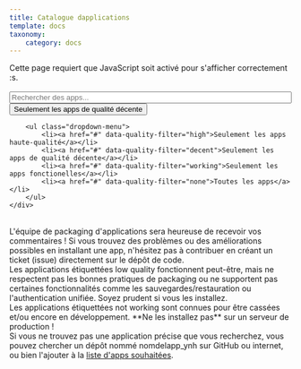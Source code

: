 ```yaml
---
title: Catalogue dapplications
template: docs
taxonomy:
    category: docs
---
```


<span class="javascriptDisclaimer">
Cette page requiert que JavaScript soit activé pour s'afficher correctement :s.
<br/>
<br/>
</span>

<!--
Search bar
-->
<div class="input-group">
    <span id="basic-addon1" class="input-group-addon" ><span class="glyphicon glyphicon-search"></span></span>
    <input id="filter-app-cards" type="text" class="form-control"  placeholder="Rechercher des apps..." aria-describedby="basic-addon1"/>
    <div class="input-group-btn">
        <button type="button" class="btn btn-default dropdown-toggle" data-toggle="dropdown" aria-haspopup="true" aria-expanded="false">
            <span id="current-quality-filter" data-filter="decent">Seulement les apps de qualité décente</span> <span class="caret"></span>
        </button>

        <ul class="dropdown-menu">
            <li><a href="#" data-quality-filter="high">Seulement les apps haute-qualité</a></li>
            <li><a href="#" data-quality-filter="decent">Seulement les apps de qualité décente</a></li>
            <li><a href="#" data-quality-filter="working">Seulement les apps fonctionelles</a></li>
            <li><a href="#" data-quality-filter="none">Toutes les apps</a></li>
        </ul>
    </div>
</div>
<br />

<!--
Disclaimers
-->

<div class="alert alert-info">L'équipe de packaging d'applications sera heureuse de recevoir vos commentaires ! Si vous trouvez des problèmes ou des améliorations possibles en installant une app, n'hésitez pas à contribuer en créant un ticket (issue) directement sur le dépôt de code.</div>

<div id="bad-quality-apps-disclaimer" class="alert alert-warning">
    Les applications étiquettées <span class="label label-warning label-as-badge">low quality</span> fonctionnent peut-être, mais ne respectent pas les bonnes pratiques de packaging ou ne supportent pas certaines fonctionnalités comme les sauvegardes/restauration ou l'authentication unifiée. Soyez prudent si vous les installez.
</div>

<div id="broken-apps-disclaimer" class="alert alert-danger">
    Les applications étiquettées <span class="label label-danger label-as-badge">not working</span> sont connues pour être cassées et/ou encore en développement. **Ne les installez pas** sur un serveur de production !
</div>

<div id="app-cards-list" class="app-cards-list"></div>

<div class="alert alert-warning">Si vous ne trouvez pas une application précise que vous recherchez, vous pouvez chercher un dépôt nommé nomdelapp_ynh sur GitHub ou internet, ou bien l'ajouter à la <a href="/apps_wishlist">liste d'apps souhaitées</a>.</div>

<!--
Custom CSS for this page
-->

<style>
#wrapper {
   max-width: 1100px;
}

/*=================================================
 Search bar
=================================================*/
#filter-app-cards, #app-cards-list {
    width:100%;
}
/*===============================================*/

/*=================================================
 Force return space after card list
=================================================*/
#app-cards-list:after {
    content:'';
    display:block;
    clear: both;
}
/*===============================================*/

/*=================================================
 App card
=================================================*/

.app-card {
    margin-bottom:20px;
    width:31.2%;
    float:left;
    min-height: 1px;
    margin-right: 10px;
    margin-left: 10px;
    border-radius: 3px;
    position: relative;
    height: 230px;
}
.app-title {
    margin-top: 0;
    margin-bottom: 5px;
    font-size: 1.2em;
    font-weight: 700;
    line-height: 1.1;
    color: black;
    padding: 15px;
    padding-bottom: 0;
}
.app-title .label {
    font-size: 0.5em;
    display: inline-block;
    vertical-align: middle;
    padding: 0.5em 0.6em;
    padding-bottom: 0.3em;
}

.label-epic {
    background-color: darkorchid;
}

.app-descr {
    height:100px;
    overflow: hidden;
    padding: 0 15px;
}

.app-footer {
   width:100%;
   position: absolute;
   bottom: 0;
}

.app-maintainer {
    font-size: 0.7em;
    text-align: right;
    margin-right: 5px;
}

.app-card .unmaintained {
   color: #e0aa33;
}

/*===============================================
 App buttons
=================================================*/
.app-buttons {
    width:100%;
}
.app-buttons > .btn {
    border-bottom:0;
    font-size: 0.9em;
    line-height: 1.58;
}
.app-buttons > .btn:first-child {
    border-left:0;
    border-top-left-radius:0;
}
.app-buttons > .btn:last-child {
    border-right:0;
    border-top-right-radius:0;
    margin-left: 0px;
    width: 33.6%;
}

/*===============================================*/
</style>

<!--
App card template
-->

<script type="text/template" id="app-template2">
    <div class="app-card_{app_id} app-card panel panel-default" data-quality="{app_quality}">

        <div class="app-title">{app_name}</div>
        <div class="app-descr">{app_description}</div>
        <div class="app-footer">
            <div class="app-maintainer">
                <span class="glyphicon glyphicon-refresh"></span> {app_update} -
                <span title="{maintained_help}" class="{maintained_state}"><span class="glyphicon glyphicon-{maintained_icon}"></span> {app_maintainer}</span>
            </div>
            <div class="app-buttons btn-group" role="group">
                <a href="{app_git}" target="_BLANK" type="button" class="btn btn-default col-sm-4"><span class="glyphicon glyphicon-globe" aria-hidden="true"></span> Code</a>
                <a href="#/app_{app_id}" target="_BLANK" type="button" class="btn btn-default col-sm-4"><span class="glyphicon glyphicon-book" aria-hidden="true"></span> Doc</a>
                <a href="https://install-app.yunohost.org/?app={app_id}" target="_BLANK" type="button" class="btn btn-{app_install_css_style} col-sm-4 active"><span class="glyphicon glyphicon-plus" aria-hidden="true"></span> Install</a>
            </div>
       </div>
    </div>
</script>

<!--
Javascript helpers
-->

<script>

function timeConverter(UNIX_timestamp) {
    var a = new Date(UNIX_timestamp*1000);
    var months = ['January','February','March','April','May','June','July','August','September','October','November','December'];
    var year = a.getFullYear();
    var month = months[a.getMonth()];
    var date = a.getDate();
    var hour = a.getHours();
    var min = a.getMinutes();
    if (hour < 10) { hour = '0' + hour; }
    if (min < 10) { min = '0' + min; }
    var time = date+' '+month+' '+year;//+' at '+hour+':'+min
    return time;
}


$(document).ready(function () {

    var default_lang = "fr";

    // Hide warrant about states when we're using the default filter
    $('#state-disclaimer').hide();
    var quality_filters = "decent";

    function filter(){

        var current_quality_filter = $('#current-quality-filter').data("filter");
        var user_input_in_search_field = $('#filter-app-cards').val().toLowerCase();

        $('.app-card').each(function() {
            // This is where we actually define how apps are filtered:
            // we look for the name of the app (h3) and try to find the user input
            // + we check this app match the current quality filter
            var text = $(this).find('.app-title').text().toLowerCase() + " " + $(this).find('.app-descr').text().toLowerCase();
            if (text.indexOf(user_input_in_search_field) >= 0 && $(this).data("quality").indexOf(current_quality_filter) >= 0)
            {
                $(this).show();
            }
            else
            {
                $(this).hide();
            }
        });

        // Display or hide the disclaimers depending on the current filter...
        ((current_quality_filter == "working") || (current_quality_filter == "none")) ? $("#bad-quality-apps-disclaimer").show() : $("#bad-quality-apps-disclaimer").hide();
        ((current_quality_filter == "none")) ? $("#broken-apps-disclaimer").show() : $("#broken-apps-disclaimer").hide();
    }

    //=================================================
    // Search & filter bar event
    //=================================================
    $('#filter-app-cards').keyup(filter);

    $('a[data-quality-filter]').on("click", function(){
        $('#current-quality-filter').text($(this).text());
        $('#current-quality-filter').data("filter", $(this).data("quality-filter"));
        filter();
    });

    filter();

    //=================================================
    // Upload apps lists
    //=================================================
    var catalog = undefined;

    // Fetch application catalog

    $.getJSON('https://app.yunohost.org/default/v2/apps.json', {}, function(data) {

        catalog = $.map(data["apps"], function(el) { return el; });

        // Clarify high quality state, and level if undefined or inprogress or notworking...

        $.each(catalog, function(k, infos) {
            if ((infos.level === undefined) || (infos.level === 0) || (infos.state === "inprogress") || (infos.state === "notworking")) {
                infos.level = null;
            }
            if ((infos.high_quality === true) && (infos.level === 8)) {
                infos.state = "high quality";
            }
            else if ((infos.state === "working") && (infos.level !== null) && (infos.level <= 4)) {
                infos.state = "low quality";
            }
        });

        // Sort apps according to their state and level...

        catalog.sort(function(a, b){
            a_state = (a.state === "high quality")?4:(a.level > 4)?3:(a.state > 0)?2:1;
            b_state = (b.state === "high quality")?4:(b.level > 4)?3:(b.state > 0)?2:1;
            if (a_state < b_state || a_state == b_state && a.level < b.level || a_state == b_state && a.level == b.level && a.manifest.id > b.manifest.id) {return 1;}
            else if (a.manifest.id == b.manifest.id) {return 0;}
            return -1;
        });

        // Add the card for each app

        $.each(catalog, function(k, infos) {

            app_id = infos.manifest.id;

            // Define what style to use for state, level and install button
            // according to the app quality ....

            if (infos.state === "high quality") {
                app_quality = "high,decent,working,none";
                app_badge = "high quality";
                app_badge_css_style = "epic";
                app_install_css_style = "success";
            } else if ((infos.state === "working") && (infos.level > 4)) {
                app_quality = "decent,working,none";
                app_badge = null;
                app_badge_css_style = "success";
                app_install_css_style = "success";
            } else if (infos.state === "low quality") {
                app_quality = "working,none";
                app_badge = "low quality";
                app_badge_css_style = "warning";
                app_install_css_style = "warning";
            } else {
                app_quality = "none";
                app_badge = "not working";
                app_badge_css_style = "danger";
                app_install_css_style = "danger";
            }

            // If level is null, we wanna display '?'
            if (infos.level == null) {
                infos.level = '?';
            }

            // Fill the template
            html = $('#app-template2').html()
             .replace(/{app_id}/g, app_id)
             .replace(/{app_name}/g, infos.manifest.name)
             .replace('{app_description}', infos.manifest.description[default_lang] || infos.manifest.description["en"])
             .replace(/{app_git}/g, infos.git.url)
             .replace('{app_branch}', infos.git.branch)
             .replace('{app_level}', infos.level)
             .replace('{app_quality}', app_quality)
             .replace('{app_update}', timeConverter(infos.lastUpdate))
             .replace('{app_install_css_style}', app_install_css_style);

            // Handle the maintainer info
            if (infos.maintained == false)
            {
               html = html
                 .replace('{maintained_state}', 'unmaintained')
                 .replace('{maintained_icon}', 'warning-sign')
                 .replace('{app_maintainer}', "Unmaintained")
                 .replace('{maintained_help}', "This package is currently unmaintained. Feel free to propose yourself as the new maintainer !");
            }
            else {
                html = html
                 .replace('{maintained_state}', 'maintained')
                 .replace('{maintained_icon}', 'user')
                 .replace('{maintained_help}', "Current maintainer of this package");

                if ((infos.manifest.developer) && (infos.manifest.developer.name)) {
                    html = html.replace('{app_maintainer}', infos.manifest.developer.name);
                }
                else if ((infos.manifest.maintainer) && (infos.manifest.maintainer.name)) {
                    html = html.replace('{app_maintainer}', infos.manifest.maintainer.name);
                }
                else {
                    html = html.replace('{app_maintainer}', "???");
                }
            }

            // Fill the template
            $('#app-cards-list').append(html);
            $('.app-card_'+ app_id).attr('id', 'app-card_'+ app_id);
            if (app_badge !== null) {
                 $('.app-card_'+ app_id + ' .app-title').append(' <span class="label label-'+app_badge_css_style+'">'+app_badge+'</span>');
            }
            if (typeof(infos.category) === "string") {
                 category = data["categories"].find(function(el) { return el.id == infos.category; });
                 if (typeof(category) !== "undefined")
                 {
                    display = category["title"][default_lang] || category["title"]["en"];
                    $('.app-card_'+ app_id + ' .app-title').append(' <span class="label label-default">'+display.toLowerCase()+'</span>');
                 }
            }
        });

        filter();
    });
    //=================================================
});
</script>
